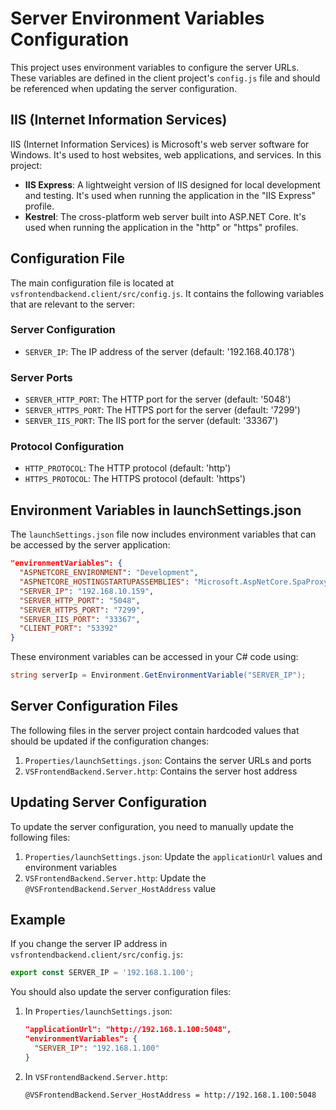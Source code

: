 # Server Environment Variables Configuration

This project uses environment variables to configure the server URLs. These variables are defined in the client project's `config.js` file and should be referenced when updating the server configuration.

## IIS (Internet Information Services)

IIS (Internet Information Services) is Microsoft's web server software for Windows. It's used to host websites, web applications, and services. In this project:

- **IIS Express**: A lightweight version of IIS designed for local development and testing. It's used when running the application in the "IIS Express" profile.
- **Kestrel**: The cross-platform web server built into ASP.NET Core. It's used when running the application in the "http" or "https" profiles.

## Configuration File

The main configuration file is located at `vsfrontendbackend.client/src/config.js`. It contains the following variables that are relevant to the server:

### Server Configuration
- `SERVER_IP`: The IP address of the server (default: '192.168.40.178')

### Server Ports
- `SERVER_HTTP_PORT`: The HTTP port for the server (default: '5048')
- `SERVER_HTTPS_PORT`: The HTTPS port for the server (default: '7299')
- `SERVER_IIS_PORT`: The IIS port for the server (default: '33367')

### Protocol Configuration
- `HTTP_PROTOCOL`: The HTTP protocol (default: 'http')
- `HTTPS_PROTOCOL`: The HTTPS protocol (default: 'https')

## Environment Variables in launchSettings.json

The `launchSettings.json` file now includes environment variables that can be accessed by the server application:

```json
"environmentVariables": {
  "ASPNETCORE_ENVIRONMENT": "Development",
  "ASPNETCORE_HOSTINGSTARTUPASSEMBLIES": "Microsoft.AspNetCore.SpaProxy",
  "SERVER_IP": "192.168.10.159",
  "SERVER_HTTP_PORT": "5048",
  "SERVER_HTTPS_PORT": "7299",
  "SERVER_IIS_PORT": "33367",
  "CLIENT_PORT": "53392"
}
```

These environment variables can be accessed in your C# code using:

```csharp
string serverIp = Environment.GetEnvironmentVariable("SERVER_IP");
```

## Server Configuration Files

The following files in the server project contain hardcoded values that should be updated if the configuration changes:

1. `Properties/launchSettings.json`: Contains the server URLs and ports
2. `VSFrontendBackend.Server.http`: Contains the server host address

## Updating Server Configuration

To update the server configuration, you need to manually update the following files:

1. `Properties/launchSettings.json`: Update the `applicationUrl` values and environment variables
2. `VSFrontendBackend.Server.http`: Update the `@VSFrontendBackend.Server_HostAddress` value

## Example

If you change the server IP address in `vsfrontendbackend.client/src/config.js`:

```javascript
export const SERVER_IP = '192.168.1.100';
```

You should also update the server configuration files:

1. In `Properties/launchSettings.json`:
   ```json
   "applicationUrl": "http://192.168.1.100:5048",
   "environmentVariables": {
     "SERVER_IP": "192.168.1.100"
   }
   ```

2. In `VSFrontendBackend.Server.http`:
   ```
   @VSFrontendBackend.Server_HostAddress = http://192.168.1.100:5048
   ``` 